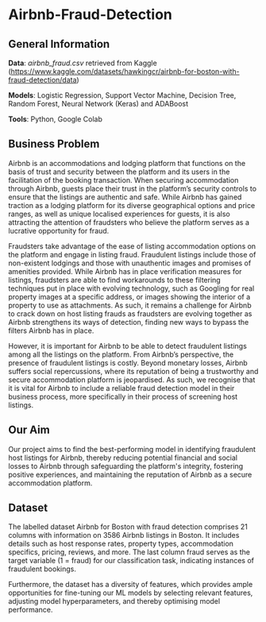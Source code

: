 # Airbnb-Fraud-Detection

## General Information
**Data**: _airbnb_fraud.csv_ retrieved from Kaggle (https://www.kaggle.com/datasets/hawkingcr/airbnb-for-boston-with-fraud-detection/data)

**Models**: Logistic Regression, Support Vector Machine, Decision Tree, Random Forest, Neural Network (Keras) and ADABoost

**Tools**: Python, Google Colab

## Business Problem
Airbnb is an accommodations and lodging platform that functions on the basis of trust and security between the platform and its users in the facilitation of the booking transaction. When securing accommodation through Airbnb, guests place their trust in the platform’s security controls to ensure that the listings are authentic and safe. While Airbnb has gained traction as a lodging platform for its diverse geographical options and price ranges, as well as unique localised experiences for guests, it is also attracting the attention of fraudsters who believe the platform serves as a lucrative opportunity for fraud. 

Fraudsters take advantage of the ease of listing accommodation options on the platform and engage in listing fraud. Fraudulent listings include those of non-existent lodgings and those with unauthentic images and promises of amenities provided. While Airbnb has in place verification measures for listings, fraudsters are able to find workarounds to these filtering techniques put in place with evolving technology, such as Googling for real property images at a specific address, or images showing the interior of a property to use as attachments. As such, it remains a challenge for Airbnb to crack down on host listing frauds as fraudsters are evolving together as Airbnb strengthens its ways of detection, finding new ways to bypass the filters Airbnb has in place. 

However, it is important for Airbnb to be able to detect fraudulent listings among all the listings on the platform. From Airbnb’s perspective, the presence of fraudulent listings is costly. Beyond monetary losses, Airbnb suffers social repercussions, where its reputation of being a trustworthy and secure accommodation platform is jeopardised. As such, we recognise that it is vital for Airbnb to include a reliable fraud detection model in their business process, more specifically in their process of screening host listings. 

## Our Aim
Our project aims to find the best-performing model in identifying fraudulent host listings for Airbnb, thereby reducing potential financial and social losses to Airbnb through safeguarding the platform's integrity, fostering positive experiences, and maintaining the reputation of Airbnb as a secure accommodation platform. 

## Dataset
The labelled dataset Airbnb for Boston with fraud detection comprises 21 columns with information on 3586 Airbnb listings in Boston. It includes details such as host response rates, property types, accommodation specifics, pricing, reviews, and more. The last column fraud serves as the target variable (1 = fraud) for our classification task, indicating instances of fraudulent bookings. 

Furthermore, the dataset has a diversity of features, which provides ample opportunities for fine-tuning our ML models by selecting relevant features, adjusting model hyperparameters, and thereby optimising model performance.
